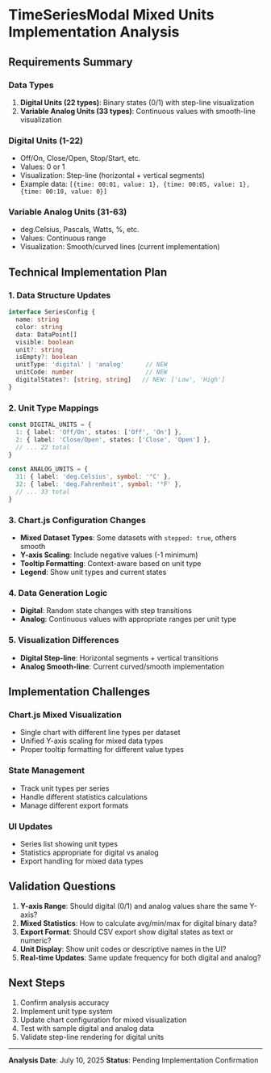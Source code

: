 # TimeSeriesModal Mixed Units Implementation Analysis

## Requirements Summary

### Data Types
1. **Digital Units (22 types)**: Binary states (0/1) with step-line visualization
2. **Variable Analog Units (33 types)**: Continuous values with smooth-line visualization

### Digital Units (1-22)
- Off/On, Close/Open, Stop/Start, etc.
- Values: 0 or 1
- Visualization: Step-line (horizontal + vertical segments)
- Example data: `[{time: 00:01, value: 1}, {time: 00:05, value: 1}, {time: 00:10, value: 0}]`

### Variable Analog Units (31-63)
- deg.Celsius, Pascals, Watts, %, etc.
- Values: Continuous range
- Visualization: Smooth/curved lines (current implementation)

## Technical Implementation Plan

### 1. Data Structure Updates
```typescript
interface SeriesConfig {
  name: string
  color: string
  data: DataPoint[]
  visible: boolean
  unit?: string
  isEmpty?: boolean
  unitType: 'digital' | 'analog'      // NEW
  unitCode: number                    // NEW
  digitalStates?: [string, string]   // NEW: ['Low', 'High']
}
```

### 2. Unit Type Mappings
```typescript
const DIGITAL_UNITS = {
  1: { label: 'Off/On', states: ['Off', 'On'] },
  2: { label: 'Close/Open', states: ['Close', 'Open'] },
  // ... 22 total
}

const ANALOG_UNITS = {
  31: { label: 'deg.Celsius', symbol: '°C' },
  32: { label: 'deg.Fahrenheit', symbol: '°F' },
  // ... 33 total
}
```

### 3. Chart.js Configuration Changes
- **Mixed Dataset Types**: Some datasets with `stepped: true`, others smooth
- **Y-axis Scaling**: Include negative values (-1 minimum)
- **Tooltip Formatting**: Context-aware based on unit type
- **Legend**: Show unit types and current states

### 4. Data Generation Logic
- **Digital**: Random state changes with step transitions
- **Analog**: Continuous values with appropriate ranges per unit type

### 5. Visualization Differences
- **Digital Step-line**: Horizontal segments + vertical transitions
- **Analog Smooth-line**: Current curved/smooth implementation

## Implementation Challenges

### Chart.js Mixed Visualization
- Single chart with different line types per dataset
- Unified Y-axis scaling for mixed data types
- Proper tooltip formatting for different value types

### State Management
- Track unit types per series
- Handle different statistics calculations
- Manage different export formats

### UI Updates
- Series list showing unit types
- Statistics appropriate for digital vs analog
- Export handling for mixed data types

## Validation Questions

1. **Y-axis Range**: Should digital (0/1) and analog values share the same Y-axis?
2. **Mixed Statistics**: How to calculate avg/min/max for digital binary data?
3. **Export Format**: Should CSV export show digital states as text or numeric?
4. **Unit Display**: Show unit codes or descriptive names in the UI?
5. **Real-time Updates**: Same update frequency for both digital and analog?

## Next Steps

1. Confirm analysis accuracy
2. Implement unit type system
3. Update chart configuration for mixed visualization
4. Test with sample digital and analog data
5. Validate step-line rendering for digital units

---

**Analysis Date**: July 10, 2025
**Status**: Pending Implementation Confirmation
